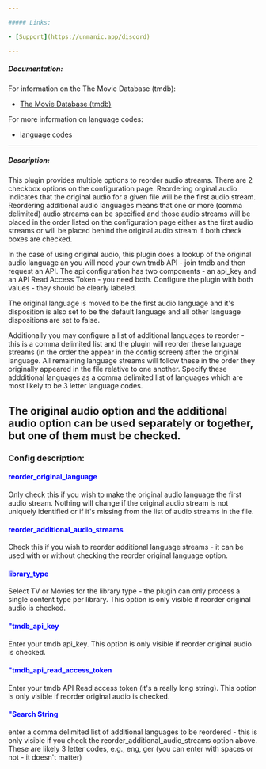 ```yaml
---

##### Links:

- [Support](https://unmanic.app/discord)

---
```


##### Documentation:

For information on the The Movie Database (tmdb):
- [The Movie Database (tmdb)](https://www.themoviedb.org/)

For more information on language codes:
- [language codes](https://en.wikipedia.org/wiki/List_of_ISO_639-2_codes)

---

##### Description:

This plugin provides multiple options to reorder audio streams.  There are 2 checkbox options on the configuration page.  Reordering orginal audio indicates that the original audio for 
a given file will be the first audio stream.  Reordering additional audio languages means that one or more (comma delimited) audio streams can be specified and those audio streams will
be placed in the order listed on the configuration page either as the first audio streams or will be placed behind the original audio stream if both check boxes are checked.

In the case of using original audio, this plugin does a lookup of the original audio language an you will need your own tmdb API - join tmdb and then request an API. The api configuration
has two components - an api_key and an API Read Access Token - you need both.  Configure the plugin with both values - they should be clearly labeled.

The original language is moved to be the first audio language and it's disposition is also set to be the default language and all other language dispositions are set to false.

Additionally you may configure a list of additional languages to reorder - this is a comma delimited list and the plugin will reorder these language streams (in the order the appear in the config screen) after the original language.
All remaining language streams will follow these in the order they originally appeared in the file relative to one another.
Specify these addditional languages as a comma delimited list of languages which are most likely to be 3 letter language codes.

The original audio option and the additional audio option can be used separately or together, but one of them must be checked.
---
### Config description:

#### <span style="color:blue">reorder_original_language</span>
Only check this if you wish to make the original audio language the first audio stream.  Nothing will change if the original audio stream is not uniquely identified or if it's missing from 
the list of audio streams in the file.

#### <span style="color:blue">reorder_additional_audio_streams</span>
Check this if you wish to reorder additional language streams - it can be used with or without checking the reorder original language option.

#### <span style="color:blue">library_type</span>
Select TV or Movies for the library type - the plugin can only process a single content type per library.  This option is only visible if reorder original audio is checked.

#### <span style="color:blue">"tmdb_api_key</span>
Enter your tmdb api_key.  This option is only visible if reorder original audio is checked.

#### <span style="color:blue">"tmdb_api_read_access_token</span>
Enter your tmdb API Read access token (it's a really long string).  This option is only visible if reorder original audio is checked.

#### <span style="color:blue">"Search String</span>
enter a comma delimited list of additional languages to be reordered - this is only visible if you check the reorder_additional_audio_streams option above.
These are likely 3 letter codes, e.g., eng, ger (you can enter with spaces or not - it doesn't matter)
